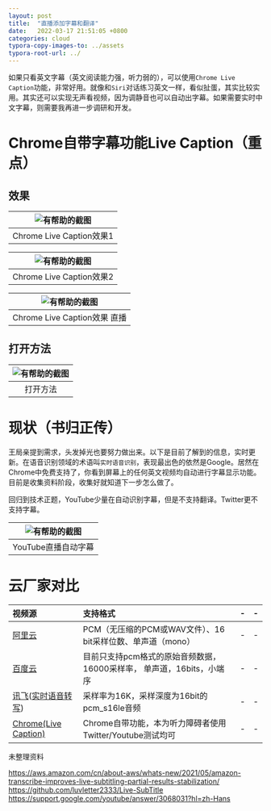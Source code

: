 ```yaml
---
layout: post
title:  "直播添加字幕和翻译"
date:   2022-03-17 21:51:05 +0800
categories: cloud
typora-copy-images-to: ../assets
typora-root-url: ../
---
```


如果只看英文字幕（英文阅读能力强，听力弱的），可以使用`Chrome Live Caption`功能，非常好用。就像和`Siri`对话练习英文一样，看似扯蛋，其实比较实用。其实还可以实现无声看视频，因为调静音也可以自动出字幕。如果需要实时中文字幕，则需要我再进一步调研和开发。

# Chrome自带字幕功能Live Caption（重点）

## 效果
| ![有帮助的截图](/assets/WX20220317-230616.png) |
| :----------------------------------------: |
|          Chrome Live Caption效果1        |

| ![有帮助的截图](/assets/WX20220317-231102.png) |
| :----------------------------------------: |
|          Chrome Live Caption效果2         |

| ![有帮助的截图](/assets/WX20220317-231738.png) |
| :----------------------------------------: |
|          Chrome Live Caption效果 直播        |

## 打开方法

| ![有帮助的截图](/assets/WX20220317-233315.png) |
| :----------------------------------------: |
|          打开方法        |


# 现状（书归正传）

王局亲提到需求，头发掉光也要努力做出来。以下是目前了解到的信息，实时更新。在语音识别领域的术语叫`实时语音识别`，表现最出色的依然是Google。居然在Chrome中免费支持了，你看到屏幕上的任何英文视频均自动进行字幕显示功能。目前是收集资料阶段，收集好就知道下一步怎么做了。

回归到技术正题，YouTube少量在自动识别字幕，但是不支持翻译。Twitter更不支持字幕。

| ![有帮助的截图](/assets/IMAGE_03172246.jpg) |
| :----------------------------------------: |
|          YouTube直播自动字幕        |

# 云厂家对比

| 视频源 | 支持格式 | - | - |
| :---- | :---- | :---- | :---- |
| [阿里云][4]                | PCM（无压缩的PCM或WAV文件）、16 bit采样位数、单声道（mono）        | -     | -  |
| [百度云][3]                | 目前只支持pcm格式的原始音频数据， 16000采样率， 单声道，16bits，小端序 | -      |  - |
| [讯飞][1]([实时语音转写][2]) | 采样率为16K，采样深度为16bit的pcm_s16le音频  | -   | - |
| [Chrome(Live Caption)][5] | Chrome自带功能，本为听力障碍者使用Twitter/Youtube测试均可           |            -     | - |


未整理资料

https://aws.amazon.com/cn/about-aws/whats-new/2021/05/amazon-transcribe-improves-live-subtitling-partial-results-stabilization/  
https://github.com/luvletter2333/Live-SubTitle  
https://support.google.com/youtube/answer/3068031?hl=zh-Hans  


[1]: https://www.xfyun.cn/services/rtasr
[2]: https://www.xfyun.cn/doc/asr/rtasr/API.html
[3]: https://cloud.baidu.com/product/speech/realtime_asr
[4]: https://help.aliyun.com/document_detail/84428.html
[5]: https://support.google.com/chrome/answer/10538231?hl=en
